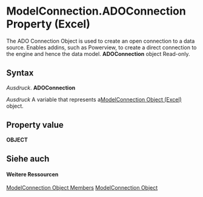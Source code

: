 
# ModelConnection.ADOConnection Property (Excel)

The ADO Connection Object is used to create an open connection to a data source. Enables addins, such as Powerview, to create a direct connection to the engine and hence the data model.  **ADOConnection** object Read-only.


## Syntax

 _Ausdruck_. **ADOConnection**

 _Ausdruck_ A variable that represents a[ModelConnection Object (Excel)](db1b8e2b-76f7-5a6f-b510-6a4d6c4e9857.md) object.


## Property value

 **OBJECT**


## Siehe auch


#### Weitere Ressourcen


[ModelConnection Object Members](http://msdn.microsoft.com/library/6909811e-5ef3-ba36-9949-8008444f0b00%28Office.15%29.aspx)
[ModelConnection Object](db1b8e2b-76f7-5a6f-b510-6a4d6c4e9857.md)
